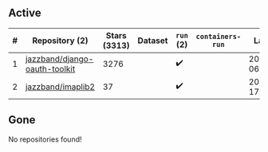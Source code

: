 ## Active
| # | Repository (2) | Stars (3313) | Dataset | `run` (2) | `containers-run` | Last Modified |
| --- | --- | --- | --- | --- | --- | --- |
| 1 | [jazzband/django-oauth-toolkit](https://github.com/jazzband/django-oauth-toolkit) | 3276 |  | :heavy_check_mark: |  | 2025-09-11 06:19:28+00:00 |
| 2 | [jazzband/imaplib2](https://github.com/jazzband/imaplib2) | 37 |  | :heavy_check_mark: |  | 2025-08-11 17:36:18+00:00 |

## Gone
No repositories found!
